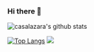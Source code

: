 ### Hi there 👋

<!--
**casalazara/casalazara** is a ✨ _special_ ✨ repository because its `README.md` (this file) appears on your GitHub profile.

Here are some ideas to get you started:

- 🔭 I’m currently working on ...
- 🌱 I’m currently learning ...
- 👯 I’m looking to collaborate on ...
- 🤔 I’m looking for help with ...
- 💬 Ask me about ...
- 📫 How to reach me: ...
- 😄 Pronouns: ...
- ⚡ Fun fact: ...
-->
![casalazara's github stats](https://github-readme-stats.vercel.app/api?username=casalazara&count_private=true&include_all_commits=true)


[![Top Langs](https://github-readme-stats.vercel.app/api/top-langs/?username=casalazara&count_private=true&include_all_commits=true)](https://github.com/casalazara/github-readme-stats)
<img src="https://github-readme-stats.vercel.app/api?username=casalazara&show_icons=true&line_height=45&theme=dracula&include_all_commits=true&count_private=true" />
